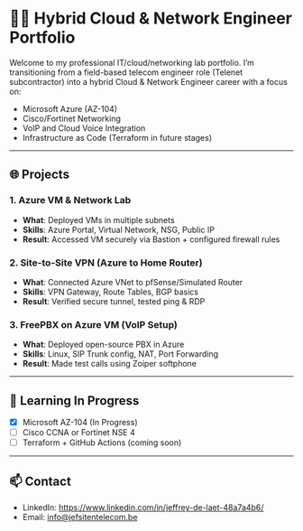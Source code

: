 
# 👨‍💻 Hybrid Cloud & Network Engineer Portfolio

Welcome to my professional IT/cloud/networking lab portfolio. I’m transitioning from a field-based telecom engineer role (Telenet subcontractor) into a hybrid Cloud & Network Engineer career with a focus on:

- Microsoft Azure (AZ-104)
- Cisco/Fortinet Networking
- VoIP and Cloud Voice Integration
- Infrastructure as Code (Terraform in future stages)

---

## 🌐 Projects

### 1. Azure VM & Network Lab
- **What**: Deployed VMs in multiple subnets
- **Skills**: Azure Portal, Virtual Network, NSG, Public IP
- **Result**: Accessed VM securely via Bastion + configured firewall rules

### 2. Site-to-Site VPN (Azure to Home Router)
- **What**: Connected Azure VNet to pfSense/Simulated Router
- **Skills**: VPN Gateway, Route Tables, BGP basics
- **Result**: Verified secure tunnel, tested ping & RDP

### 3. FreePBX on Azure VM (VoIP Setup)
- **What**: Deployed open-source PBX in Azure
- **Skills**: Linux, SIP Trunk config, NAT, Port Forwarding
- **Result**: Made test calls using Zoiper softphone

---

## 🧠 Learning In Progress

- [x] Microsoft AZ-104 (In Progress)
- [ ] Cisco CCNA or Fortinet NSE 4
- [ ] Terraform + GitHub Actions (coming soon)

---

## 📫 Contact

- LinkedIn: https://www.linkedin.com/in/jeffrey-de-laet-48a7a4b6/
- Email: info@jefsitentelecom.be
